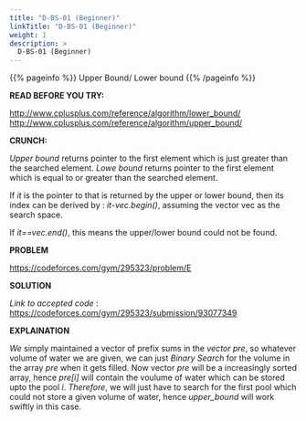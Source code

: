 ```yaml
---
title: "D-BS-01 (Beginner)"
linkTitle: "D-BS-01 (Beginner)"
weight: 1
description: >
  D-BS-01 (Beginner)
---
```


{{% pageinfo %}}
Upper Bound/ Lower bound 
{{% /pageinfo %}}

**READ BEFORE YOU TRY:**

http://www.cplusplus.com/reference/algorithm/lower_bound/
http://www.cplusplus.com/reference/algorithm/upper_bound/

**CRUNCH:**

*Upper bound* returns pointer to the first element which is just greater than the searched element.
*Lowe bound* returns pointer to the first element which is equal to or greater than the searched element.

If *it* is the pointer to that is returned by the upper or lower bound, then its index can be derived by : *it*-*vec.begin()*, assuming the vector<int> vec as the search space.

If *it==vec.end()*, this means the upper/lower bound could not be found.


**PROBLEM**

https://codeforces.com/gym/295323/problem/E


**SOLUTION**

*Link to accepted code* : https://codeforces.com/gym/295323/submission/93077349


**EXPLAINATION**

*We* simply maintained a vector of prefix sums in the *vector<int> pre*, so whatever volume of water we are given, we can just *Binary Search* for the volume in the array *pre*  when it gets filled. Now vector *pre* will be a increasingly sorted array, hence *pre[i]* will contain the voulume of water which can be stored upto the pool *i*. 
*Therefore*, we will just have to search for the first pool which could not store a given volume of water, hence *upper_bound* will work swiftly in this case.